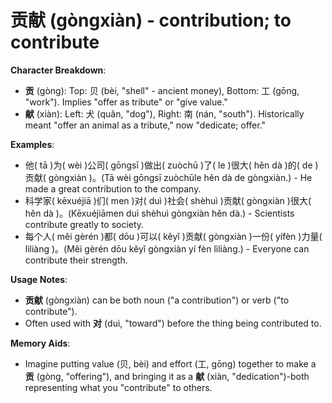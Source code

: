 # **贡献 (gòngxiàn) - contribution; to contribute**

**Character Breakdown**:  
- **贡** (gòng): Top: 贝 (bèi, "shell" - ancient money), Bottom: 工 (gōng, "work"). Implies "offer as tribute" or "give value."  
- **献** (xiàn): Left: 犬 (quǎn, "dog"), Right: 南 (nán, "south"). Historically meant "offer an animal as a tribute," now "dedicate; offer."

**Examples**:  
- 他( tā )为( wèi )公司( gōngsī )做出( zuòchū )了( le )很大( hěn dà )的( de )贡献( gòngxiàn )。(Tā wèi gōngsī zuòchūle hěn dà de gòngxiàn.) - He made a great contribution to the company.  
- 科学家( kēxuéjiā )们( men )对( duì )社会( shèhuì )贡献( gòngxiàn )很大( hěn dà )。(Kēxuéjiāmen duì shèhuì gòngxiàn hěn dà.) - Scientists contribute greatly to society.  
- 每个人( měi gèrén )都( dōu )可以( kěyǐ )贡献( gòngxiàn )一份( yífèn )力量( lìliàng )。(Měi gèrén dōu kěyǐ gòngxiàn yí fèn lìliàng.) - Everyone can contribute their strength.

**Usage Notes**:  
- **贡献** (gòngxiàn) can be both noun ("a contribution") or verb ("to contribute").  
- Often used with **对** (duì, "toward") before the thing being contributed to.

**Memory Aids**:  
- Imagine putting value (贝, bèi) and effort (工, gōng) together to make a **贡** (gòng, "offering"), and bringing it as a **献** (xiàn, "dedication")-both representing what you "contribute" to others.